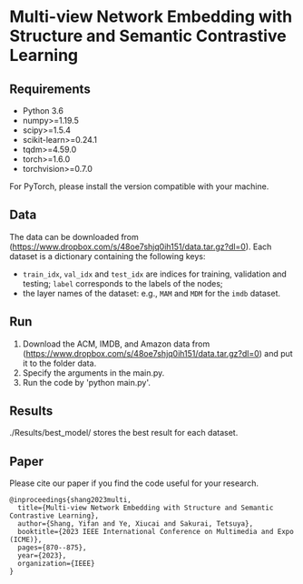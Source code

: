 # Multi-view Network Embedding with Structure and Semantic Contrastive Learning

## Requirements
- Python 3.6
- numpy>=1.19.5
- scipy>=1.5.4
- scikit-learn>=0.24.1
- tqdm>=4.59.0
- torch>=1.6.0 
- torchvision>=0.7.0

For PyTorch, please install the version compatible with your machine.

## Data
The data can be downloaded from (https://www.dropbox.com/s/48oe7shjq0ih151/data.tar.gz?dl=0).
Each dataset is a dictionary containing the following keys:
- `train_idx`, `val_idx` and `test_idx` are indices for training, validation and testing; 
`label` corresponds to the labels of the nodes;
- the layer names of the dataset: e.g., `MAM` and `MDM` for the `imdb` dataset.

## Run
1. Download the ACM, IMDB, and Amazon data from (https://www.dropbox.com/s/48oe7shjq0ih151/data.tar.gz?dl=0) and put it to the folder data.
2. Specify the arguments in the main.py.
3. Run the code by 'python main.py'.

## Results
./Results/best_model/ stores the best result for each dataset.

## Paper
Please cite our paper if you find the code useful for your research.

```
@inproceedings{shang2023multi,
  title={Multi-view Network Embedding with Structure and Semantic Contrastive Learning},
  author={Shang, Yifan and Ye, Xiucai and Sakurai, Tetsuya},
  booktitle={2023 IEEE International Conference on Multimedia and Expo (ICME)},
  pages={870--875},
  year={2023},
  organization={IEEE}
}
```
